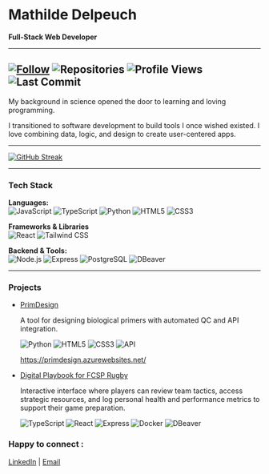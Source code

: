 # Mathilde Delpeuch

**Full-Stack Web Developer**

---

## [![Follow](https://img.shields.io/github/followers/matdelp?label=Follow&style=social)](https://github.com/matdelp?tab=followers) ![Repositories](https://img.shields.io/badge/dynamic/json?label=Repositories&query=%24.public_repos&url=https%3A%2F%2Fapi.github.com%2Fusers%2Fmatdelp) ![Profile Views](https://komarev.com/ghpvc/?username=matdelp&label=Profile%20Views&color=blue) ![Last Commit](https://img.shields.io/github/last-commit/matdelp/matdelp?label=Last%20Update)

My background in science opened the door to learning and loving programming.

I transitioned to software development to build tools I once wished existed. I love combining data, logic, and design to create user-centered apps.

---

[![GitHub Streak](https://streak-stats.demolab.com?user=matdelp&theme=dark)](https://git.io/streak-stats)

---

### Tech Stack

**Languages:**  
![JavaScript](https://img.shields.io/badge/-JavaScript-F7DF1E?style=flat&logo=javascript&logoColor=000) ![TypeScript](https://img.shields.io/badge/-TypeScript-3178C6?style=flat&logo=typescript&logoColor=fff) ![Python](https://img.shields.io/badge/-Python-3776AB?style=flat&logo=python&logoColor=fff) ![HTML5](https://img.shields.io/badge/-HTML5-E34F26?style=flat&logo=html5&logoColor=fff) ![CSS3](https://img.shields.io/badge/-CSS3-1572B6?style=flat&logo=css3&logoColor=fff)

**Frameworks & Libraries**  
![React](https://img.shields.io/badge/-React-61DAFB?style=flat&logo=react&logoColor=000) ![Tailwind CSS](https://img.shields.io/badge/Tailwind_CSS-3.0-06B6D4?logo=tailwindcss&logoColor=black)

**Backend & Tools:**  
![Node.js](https://img.shields.io/badge/-Node.js-339933?style=flat&logo=nodedotjs&logoColor=fff) ![Express](https://img.shields.io/badge/-Express-000?style=flat&logo=express&logoColor=fff) ![PostgreSQL](https://img.shields.io/badge/-PostgreSQL-4169E1?style=flat&logo=postgresql&logoColor=fff) ![DBeaver](https://img.shields.io/badge/-DBeaver-4B6A85?style=flat&logo=dbeaver&logoColor=fff)

---

### Projects

- [PrimDesign](https://github.com/matdelp/primer-designer)

  A tool for designing biological primers with automated QC and API integration.

  ![Python](https://img.shields.io/badge/-Python-3776AB?style=flat&logo=python&logoColor=fff) ![HTML5](https://img.shields.io/badge/-HTML5-E34F26?style=flat&logo=html5&logoColor=fff) ![CSS3](https://img.shields.io/badge/-CSS3-1572B6?style=flat&logo=css3&logoColor=fff) ![API](https://img.shields.io/badge/-API-00BCD4?style=flat&logo=postman&logoColor=fff)

  https://primdesign.azurewebsites.net/

- [Digital Playbook for FCSP Rugby](https://[github.com/Wushen42/fcsp-rugby)

  Interactive interface where players can review team tactics, access strategic resources, and log personal health and performance metrics to support their game preparation.

  ![TypeScript](https://img.shields.io/badge/-TypeScript-3178C6?style=flat&logo=typescript&logoColor=fff) ![React](https://img.shields.io/badge/-React-61DAFB?style=flat&logo=react&logoColor=000) ![Express](https://img.shields.io/badge/-Express-000000?style=flat&logo=express&logoColor=white) ![Docker](https://img.shields.io/badge/-Docker-2496ED?style=flat&logo=docker&logoColor=fff) ![DBeaver](https://img.shields.io/badge/-DBeaver-4B6A85?style=flat&logo=dbeaver&logoColor=fff)

### Happy to connect :

[LinkedIn](https://www.linkedin.com/in/mathilde-delpeuch/) | [Email](mailto:mathilde.delpeuch@gmail.com)
